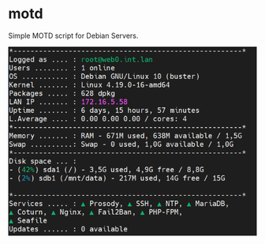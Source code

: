 # motd
Simple MOTD script for Debian Servers.

![screenshot](https://github.com/Unix-MTv/motd/blob/main/motd.png)
